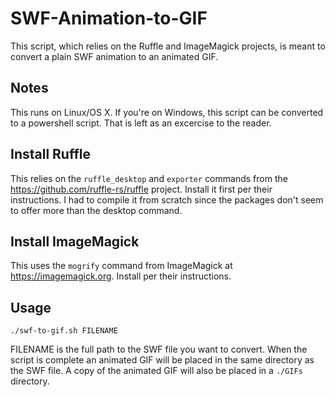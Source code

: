 # SWF-Animation-to-GIF
This script, which relies on the Ruffle and ImageMagick projects, is meant to convert a plain SWF animation to an animated GIF.

## Notes
This runs on Linux/OS X. If you're on Windows, this script can be converted to a powershell script. That is left as an excercise to the reader.

## Install Ruffle
This relies on the `ruffle_desktop` and `exporter` commands from the https://github.com/ruffle-rs/ruffle project. Install it first per their instructions. I had to compile it from scratch since the packages don't seem to offer more than the desktop command.

## Install ImageMagick
This uses the `mogrify` command from ImageMagick at https://imagemagick.org. Install per their instructions.

## Usage
`./swf-to-gif.sh FILENAME`

FILENAME is the full path to the SWF file you want to convert. When the script is complete an animated GIF will be placed in the same directory as the SWF file. A copy of the animated GIF will also be placed in a `./GIFs` directory.
